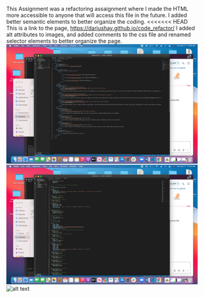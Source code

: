 This Assignment was a refactoring assaignment where I made the HTML more 
accessible to anyone that will access this file in the future.
I added better semantic elements to better organize the coding.
<<<<<<< HEAD
This is a link to the page, https://dariushay.github.io/code_refactor/ 
I added alt attributes to images, and added comments to the css file and renamed selector elements to better organize the page.
![alt text](html_screenshot.png)
![alt text](css_screenshot.png)
![alt text](css_2_screenshot.png)